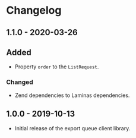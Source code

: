 # Changelog

## 1.1.0 - 2020-03-26

## Added

* Property `order` to the `ListRequest`.

### Changed

* Zend dependencies to Laminas dependencies.

## 1.0.0 - 2019-10-13

* Initial release of the export queue client library.
